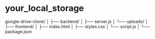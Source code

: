 # your_local_storage
google-drive-clone/ │ ├── backend/ │   ├── server.js │   └── uploads/ │ ├── frontend/ │   ├── index.html │   ├── styles.css │   └── script.js │ └── package.json

